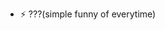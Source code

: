 - ⚡ ???(simple funny of everytime)

<!---
RhymeBaby/RhymeBaby is a ✨ special ✨ repository because its `README.md` (this file) appears on your GitHub profile.
You can click the Preview link to take a look at your changes.
--->
